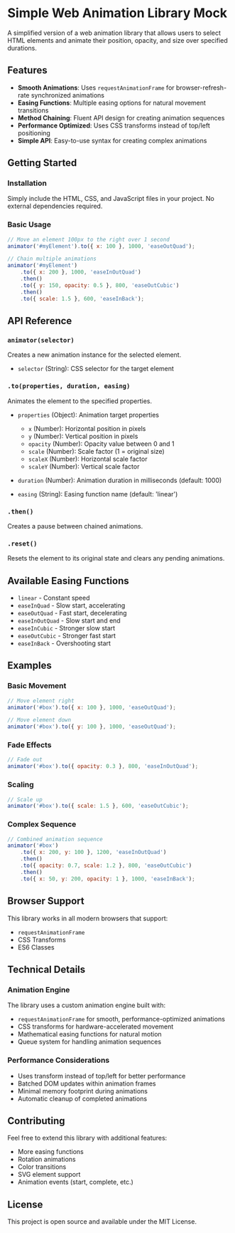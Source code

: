 # Simple Web Animation Library Mock

A simplified version of a web animation library that allows users to select HTML elements and animate their position, opacity, and size over specified durations.

## Features

- **Smooth Animations**: Uses `requestAnimationFrame` for browser-refresh-rate synchronized animations
- **Easing Functions**: Multiple easing options for natural movement transitions
- **Method Chaining**: Fluent API design for creating animation sequences
- **Performance Optimized**: Uses CSS transforms instead of top/left positioning
- **Simple API**: Easy-to-use syntax for creating complex animations

## Getting Started

### Installation

Simply include the HTML, CSS, and JavaScript files in your project. No external dependencies required.

### Basic Usage

```javascript
// Move an element 100px to the right over 1 second
animator('#myElement').to({ x: 100 }, 1000, 'easeOutQuad');

// Chain multiple animations
animator('#myElement')
    .to({ x: 200 }, 1000, 'easeInOutQuad')
    .then()
    .to({ y: 150, opacity: 0.5 }, 800, 'easeOutCubic')
    .then()
    .to({ scale: 1.5 }, 600, 'easeInBack');
```

## API Reference

### `animator(selector)`
Creates a new animation instance for the selected element.

- `selector` (String): CSS selector for the target element

### `.to(properties, duration, easing)`
Animates the element to the specified properties.

- `properties` (Object): Animation target properties
  - `x` (Number): Horizontal position in pixels
  - `y` (Number): Vertical position in pixels
  - `opacity` (Number): Opacity value between 0 and 1
  - `scale` (Number): Scale factor (1 = original size)
  - `scaleX` (Number): Horizontal scale factor
  - `scaleY` (Number): Vertical scale factor

- `duration` (Number): Animation duration in milliseconds (default: 1000)
- `easing` (String): Easing function name (default: 'linear')

### `.then()`
Creates a pause between chained animations.

### `.reset()`
Resets the element to its original state and clears any pending animations.

## Available Easing Functions

- `linear` - Constant speed
- `easeInQuad` - Slow start, accelerating
- `easeOutQuad` - Fast start, decelerating
- `easeInOutQuad` - Slow start and end
- `easeInCubic` - Stronger slow start
- `easeOutCubic` - Stronger fast start
- `easeInBack` - Overshooting start

## Examples

### Basic Movement
```javascript
// Move element right
animator('#box').to({ x: 100 }, 1000, 'easeOutQuad');

// Move element down
animator('#box').to({ y: 100 }, 1000, 'easeOutQuad');
```

### Fade Effects
```javascript
// Fade out
animator('#box').to({ opacity: 0.3 }, 800, 'easeInOutQuad');
```

### Scaling
```javascript
// Scale up
animator('#box').to({ scale: 1.5 }, 600, 'easeOutCubic');
```

### Complex Sequence
```javascript
// Combined animation sequence
animator('#box')
    .to({ x: 200, y: 100 }, 1200, 'easeInOutQuad')
    .then()
    .to({ opacity: 0.7, scale: 1.2 }, 800, 'easeOutCubic')
    .then()
    .to({ x: 50, y: 200, opacity: 1 }, 1000, 'easeInBack');
```

## Browser Support

This library works in all modern browsers that support:
- `requestAnimationFrame`
- CSS Transforms
- ES6 Classes

## Technical Details

### Animation Engine
The library uses a custom animation engine built with:
- `requestAnimationFrame` for smooth, performance-optimized animations
- CSS transforms for hardware-accelerated movement
- Mathematical easing functions for natural motion
- Queue system for handling animation sequences

### Performance Considerations
- Uses transform instead of top/left for better performance
- Batched DOM updates within animation frames
- Minimal memory footprint during animations
- Automatic cleanup of completed animations

## Contributing

Feel free to extend this library with additional features:
- More easing functions
- Rotation animations
- Color transitions
- SVG element support
- Animation events (start, complete, etc.)

## License

This project is open source and available under the MIT License.
